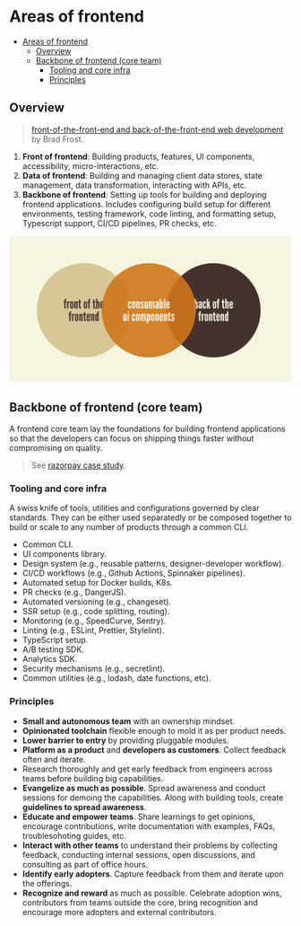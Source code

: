 # Areas of frontend

- [Areas of frontend](#areas-of-frontend)
  - [Overview](#overview)
  - [Backbone of frontend (core team)](#backbone-of-frontend-core-team)
    - [Tooling and core infra](#tooling-and-core-infra)
    - [Principles](#principles)

## Overview

> [front-of-the-front-end and back-of-the-front-end web development](https://bradfrost.com/blog/post/front-of-the-front-end-and-back-of-the-front-end-web-development/) by Brad Frost.

1. __Front of frontend__: Building products, features, UI components, accessibility, micro-interactions, etc.
2. __Data of frontend__: Building and managing client data stores, state management, data transformation, interacting with APIs, etc.
3. __Backbone of frontend__: Setting up tools for building and deploying frontend applications. Includes configuring build setup for different environments, testing framework, code linting, and formatting setup, Typescript support, CI/CD pipelines, PR checks, etc.

![](2022-12-28-22-54-59.png)

## Backbone of frontend (core team)

A frontend core team lay the foundations for building frontend applications so that the developers can focus on shipping things faster without compromising on quality.

> See [razorpay case study](https://engineering.razorpay.com/laying-the-frontend-foundations-with-a-platform-team-62c21c37bf9c).

### Tooling and core infra

A swiss knife of tools, utilities and configurations governed by clear standards. They can be either used separatedly or be composed together to build or scale to any number of products through a common CLI.

- Common CLI.
- UI components library.
- Design system (e.g., reusable patterns, designer-developer workflow).
- CI/CD workflows (e.g., Github Actions, Spinnaker pipelines).
- Automated setup for Docker builds, K8s.
- PR checks (e.g., DangerJS).
- Automated versioning (e.g., changeset).
- SSR setup (e.g., code splitting, routing).
- Monitoring (e.g., SpeedCurve, Sentry).
- Linting (e.g., ESLint, Prettier, Stylelint).
- TypeScript setup.
- A/B testing SDK.
- Analytics SDK.
- Security mechanisms (e.g., secretlint).
- Common utilities (e.g., lodash, date functions, etc).

### Principles

- __Small and autonomous team__ with an ownership mindset.
- __Opinionated toolchain__ flexible enough to mold it as per product needs.
- __Lower barrier to entry__ by providing pluggable modules.
- __Platform as a product__ and __developers as customers__. Collect feedback often and iterate.
- Research thoroughly and get early feedback from engineers across teams before building big capabilities.
- __Evangelize as much as possible__. Spread awareness and conduct sessions for demoing the capabilities. Along with building tools, create __guidelines to spread awareness__.
- __Educate and empower teams__. Share learnings to get opinions, encourage contributions, write documentation with examples, FAQs, troublesohoting guides, etc.
- __Interact with other teams__ to understand their problems by collecting feedback, conducting internal sessions, open discussions, and consulting as part of office hours.
- __Identify early adopters__. Capture feedback from them and iterate upon the offerings.
- __Recognize and reward__ as much as possible. Celebrate adoption wins, contributors from teams outside the core, bring recognition and encourage more adopters and external contributors.
